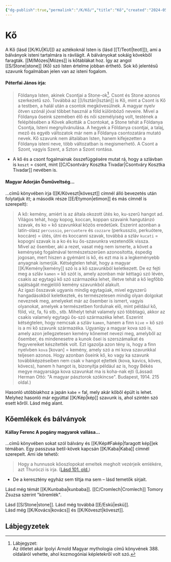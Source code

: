 ```yaml
---
{"dg-publish":true,"permalink":"/K/Kő/","title":"Kő","created":"2024-05-08T13:48","updated":"2025-06-08T01:07"}
---
```



# Kő

A Kő (lásd [[K/KU\|KU]]) az aztékoknál Isten is (lásd [[T/Teotl\|teotl]]), ami a bálványok isteni tartalmára is rávilágít. A bálványokat sokáig kövekből faragták. [[M/Mózes\|Mózes]] is kőtáblákat hoz. Így az angol [[S/Stone\|stone]] (Kő) szó Isten értelme jobban érthető. Sok kő jelentésű szavunk fogalmában jelen van az isteni fogalom.  

#### Péterfai János írja:

> Földanya Isten, akinek Csontjai a Stone-ok[^1]. Csont és Stone azonos szerkezetű szó. Továbbá az [[I/Isztán\|Isztán]] is Kő, mint a Csont is Kő a testben, a halál után a csontok megkövesülnek. A magyar nyelv ötven szónál jóval többet használ a föld különböző neveire. Mivel a Földanya őseink szemében élő és női személyiség volt, testének a felépítésében a Kövek alkották a Csontokat, a Stone tehát a Földanya Csontja, Isteni megnyilvánulása. A hegyek a Földanya csontjai, a talaj, mező és egyéb változatok már nem a Földanya csontozatára mutató nevek. Kő szavunk nem általában Isten, hanem kifejezetten a Földanya isteni neve, több változatban is megismerhető. A Csont a Szont, vagyis Szent, a Szton a Szont rontása.  
- A kő és a csont fogalmainak összefüggésére mutat rá, hogy a szlávban is `koszt` = csont, mint [[C/Csontváry Kosztka Tivadar\|Csontváry Kosztka Tivadar]] nevében is.

#### Magyar Adorján Ősműveltség...  

...című könyvében írja ([[K/Köveszt\|köveszt]] címnél álló bevezetés után folytatjuk itt; a második része [[E/Etymon\|etimon]] és más címnél is szerepelt):  
> A kő: kemény, amiért is az általa okozott ütés ko, ku-szerű hangot ad. Világos tehát, hogy kopog, koccan, koppan szavaink hangutánzó szavak, és ko = kő szavunkkal közös eredetűek. Eszerint azonban a latin-olasz `percussio`, `percuotere` és `cozzare` (perkusszio, perkuótere, koccáre) = ütés, ütni és koccanni szavak, továbbá a szláv `kucati` = kopogní szavak is a ko és ku ős-szavunkra vezetendők vissza.  
> Mivel az ősember, aki a rezet, vasat még nem ismerte, a követ a keménység fogalmával természetszerűen azonosította, éspedig jogosan, mert hiszen a gyémánt is kő, és ezt ma is a legkeményebb anyagnak ismerjük. Kétségtelen tehát, hogy a magyar [[K/Kemény\|kemény]] szó is a kő szavunkból keletkezett. De ez fejti meg a szláv `kamen` = kő szót is, amely azonban már kéttagú szó lévén, csakis az egytagú kő szó származéka lehet, illetve tehát a kő legfőbb sajátságát megjelölő kemény szavunkból alakult.  
> Az igazi ősszavak ugyanis mindig egytagúak, mivel egyszerű hangadásokból keletkeztek, és természetesen mindig olyan dolgokat neveznek meg, amelyeket már az ősember is ismert, vagyis olyanokat, amelyek a természetben fordulnak elő, mint például kő, főld, víz, fa, fú stb., stb. Mihelyt tehát valamely szó többtagú, akkor az csakis valamely egytagú ős-szó származéka lehet. Eszerint kétségtelen, hogy nemcsak a szláv `kamen`, hanem a finn `kive` = kő szó is a mi kő szavunk származéka. Ugyanígy a magyar kova szó is, amely azon jellegzetesen kemény kőnemet nevezi meg, amelyből az ősember, és mindenesetre a kunok ősei is szerszámaikat és fegyvereiket készítették volt. Ezt igazolja azon tény is, hogy a finn nyelvben `kova` \[kovan\] = kemény, amely szó a mi kova szavunkkal teljesen azonos. Hogy azonban őseink kő, ko vagy ka szavunk továbbképzéseiben nem csak v hangot ejtettek (kova, kavics, köves, kövecs), hanem h hangot is, bizonyítja például az is, hogy Békés megye magyarsága kova szavunkat ma is koha-nak ejti (Lássad: Herman Ottó: "A magyar pásztorok szókincse". Budapest, 1914. 215 oldal.)  

Hasonló utóbbiakhoz a japán `kabe` = fal, mely akár kőből épült is lehet.  
Melyhez hasonló már egyúttal [[K/Kép\|kép]] szavunk is, ahol szintén szó esett kőről. Lásd még alant.  

## Kőemlékek és bálványok

#### Kállay Ferenc A pogány magyarok vallása...

...című könyvében sokat szól bálvány és [[K/Kép#Fakép\|faragott kép]]ek témában. Egy passzusa betil-kövek kapcsán [[K/Kaba\|Kaba]] címnél szerepelt. Ami ide tehető:  
> Hogy a hunnusok kőoszlopokat emeltek megholt vezérjeik emlékére, azt Thuróczi is irja. ([Lásd 101. old.](zotero://open-pdf/library/items/DFI47XPY?page=101&annotation=8IRCHUF2))  
- De a keresztény egyház sem tiltja ma sem – lásd temetők sírjait.

Lásd még témát [[K/Kunbaba\|kunbaba]]. [[C/Cromlech\|Cromlech]] Tomory Zsuzsa szerint "köremlék".  

Lásd [[S/Stone\|stone]]. Lásd még továbbá [[E/Eskü\|eskü]].   
Lásd még [[K/Kovács\|kovács]] és [[K/Köveszt\|köveszt]].  
  



## Lábjegyzetek

[^1]: Lábjegyzet:  
Az ötletet akár Ipolyi Arnold Magyar mythologia című könyvének 388. oldaláról vehette, ahol kozmogóniai képletekről volt szó.  